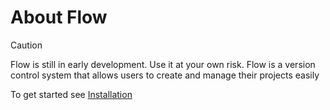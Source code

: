 # About Flow

> [!CAUTION]
> Flow is still in early development. Use it at your own risk.
Flow is a version control system that allows users to create and manage their projects easily

To get started see [Installation](./installation.md)